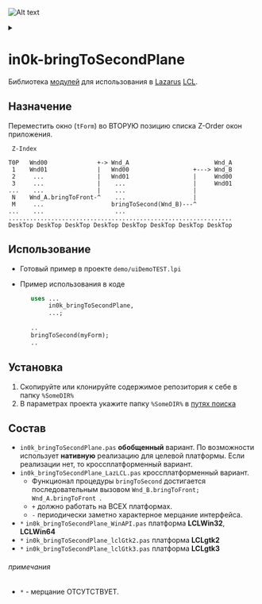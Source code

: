 ![Alt text](https://g.gravizo.com/source/custom_activity?https%3A%2F%2Fgithub.com%2Fin0k-pas-src%2Fin0k-bringToSecondPlane%2Fmaster%2FREADME_ru.md)
<details> 
<summary></summary>
custom_activity
@startuml;
%28*%29 --> if "Some Test" then;
  -->[true] "activity 1";
  if "" then;
    -> "activity 3" as a3;
  else;
    if "Other test" then;
      -left-> "activity 5";
    else;
      --> "activity 6";
    endif;
  endif;
else;
  ->[false] "activity 2";
endif;
a3 --> if "last test" then;
  --> "activity 7";
else;
  -> "activity 8";
endif;
@enduml
custom_activity
</details>

# in0k-bringToSecondPlane
Библиотека [модулей][1] для использования в [Lazarus][2] [LCL][3].

## Назначение
Переместить окно (`tForm`) во ВТОРУЮ позицию списка Z-Order окон приложения. 


     Z-Index                                                       
                                                                   
    T0P   Wnd00              +-> Wnd_A                        Wnd_A
     1    Wnd01              |   Wnd00                  +---> Wnd_B
     2     ...               |   Wnd01                  |     Wnd00
     3     ...               |    ...                   |     Wnd01
    ...    ...               |    ...                   |          
     N    Wnd_A.bringToFront-^    ...                   |          
     M     ...                   bringToSecond(Wnd_B)---^          
    ...    ...                    ...                              
    ...............................................................
    DeskTop DeskTop DeskTop DeskTop DeskTop DeskTop DeskTop DeskTop


## Использование

* Готовый пример в проекте `demo/uiDemoTEST.lpi`

* Пример использования в коде

     ```pascal    
        uses ...
             in0k_bringToSecondPlane,
             ...;
        
        ..
        bringToSecond(myForm);
        ..
     ```    
        

## Установка
1. Скопируйте или клонируйте содержимое репозитория к себе в папку `%SomeDIR%`
2. В параметрах проекта укажите папку `%SomeDIR%` в [путях поиска][s1]


## Состав
* `in0k_bringToSecondPlane.pas` **обобщенный** вариант. По возможности использует
   **нативную** реализацию для целевой платформы. Если реализации нет, то кроссплатформенный вариант.
* `in0k_bringToSecondPlane_LazLCL.pas`  кроссплатформенный вариант.
   * Функционал процедуры `bringToSecond` достигается последовательным вызовом `Wnd_B.bringToFront; Wnd_A.bringToFront `.
   * `+` должно работать на ВСЕХ платформах. 
   * `-` периодически заметно характерное мерцание интерфейса. 
* `*` `in0k_bringToSecondPlane_WinAPI.pas` платформа **LCLWin32**, **LCLWin64** 
* `*` `in0k_bringToSecondPlane_lclGtk2.pas` платформа **LCLgtk2**
* `*` `in0k_bringToSecondPlane_lclGtk3.pas` платформа **LCLgtk3**

###### примечания

 * `*` - мерцание ОТСУТСТВУЕТ.

[1]: http://wiki.lazarus.freepascal.org/Unit
[2]: http://wiki.lazarus.freepascal.org
[3]: http://wiki.lazarus.freepascal.org/LCL
[s1]: http://wiki.lazarus.freepascal.org/IDE_Window:_Project_Options#Other_Unit_Files 







